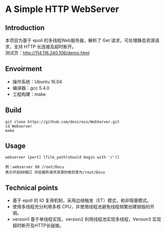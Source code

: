 # A Simple HTTP WebServer
## Introduction
本项目为基于 epoll 的多线程Web服务器，解析了 Get 请求，可处理静态资源请求，支持 HTTP 长连接及超时断开。  
测试页：http://114.116.240.106/demo.html
## Envoirment
* 操作系统：Ubuntu 16.04
* 编译器：gcc 5.4.0
* 工程构建：make
## Build
```
git clone https://github.com/desiress/WebServer.git
cd Webserver
make
```
## Usage
```
webserver [port] [file_path(should begin with '/')]

例：webserver 80 /root/Docu
表示开启80端口 浏览器所请求资源的根目录为/root/Docu
```
## Technical points
* 基于 epoll 的 IO 复用机制，采用边缘触发（ET）模式，和非阻塞模式。
* 使用多线程充分利用多核 CPU，并使用线程池避免线程频繁创建销毁的开销。
* version1 基于单线程实现，version2 利用线程池实现多线程，Version3 实现超时断开及HTTP长链接。


